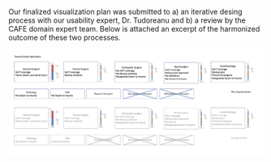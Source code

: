 Our finalized visualization plan was submitted to a) an iterative desing process with our usability expert, Dr. Tudoreanu and b) a review by the CAFE domain expert team. Below is attached an excerpt of the harmonized outcome of these two processes.

![Visualization Example](https://github.com/cafe-trauma/documentation/raw/master/visualization/visualization2017.png)
